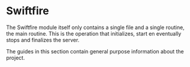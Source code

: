 # Swiftfire

The Swiftfire module itself only contains a single file and a single routine, the main routine. This is the operation that initializes, start en eventually stops and finalizes the server.

The guides in this section contain general purpose information about the project.